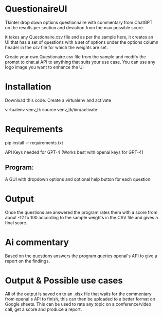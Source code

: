 # QuestionaireUI
Tkinter drop down options questionnaire with commentary from ChatGPT on the results per section and deviation from the max possible score.

it takes any Questionaire.csv file and as per the sample here, it creates an UI that has a set of questions with a set of options under the options column header in the csv file for which the weights are set.

Create your own Questionaire.csv file from the sample and modify the prompt to chat.ai API to anything that suits your use case. You can use any logo image you want to enhance the UI

# Installation
Download this code.
Create a virtualenv and activate

virtualenv venv_tk
source venv_tk/bin/activate
# Requirements

pip install -r requirements.txt

API Keys needed for GPT-4 (Works best with openai keys for GPT-4)

## Program:
A GUI with dropdown options and optional help button for each question

# Output
Once the questions are answered the program rates them with a score from about -12 to 100 according to the sample weights in the CSV file and gives a final score.

# Ai commentary

Based on the questions answers the program queries openai's API to give a report on the findings.

# Output & Possible use cases

All of the output is saved on to an .xlsx file that waits for the commentary from openai's API to finish, this can then be uploaded to a better format on Google sheets. This can be used to rate any topic on a conference/video call, get a score and produce a report.

